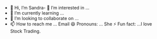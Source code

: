 - 👋 Hi, I’m  Sandra- 👀 I’m interested in ...
- 🌱 I’m currently learning ...
- 💞️ I’m looking to collaborate on ...
- 📫 How to reach me ... Email
  😄 Pronouns: ... She
   ⚡ Fun fact: ...I love Stock Trading.

<!---
Sandii042011/Sandii042011 is a ✨ special ✨ repository because its `README.md` (this file) appears on your GitHub profile.
You can click the Preview link to take a look at your changes.
--->
